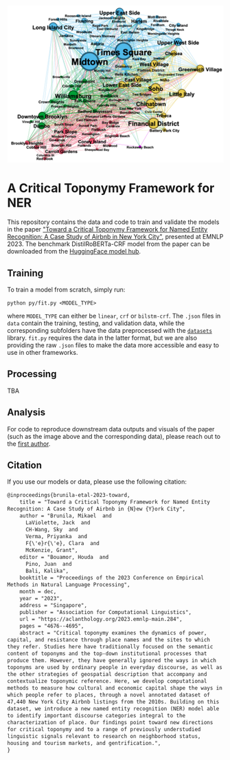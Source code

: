 ![network reference graph](img/graph.png)

# A Critical Toponymy Framework for NER

This repository contains the data and code to train and validate the models in the paper ["Toward a Critical Toponymy Framework for Named Entity Recognition: A Case Study of Airbnb in New York City"](https://aclanthology.org/2023.emnlp-main.284/), presented at EMNLP 2023. The benchmark DistilRoBERTa-CRF model from the paper can be downloaded from the [HuggingFace model hub](https://huggingface.co/maybemkl/distilroberta-crf-geo). 

## Training

To train a model from scratch, simply run:

```
python py/fit.py <MODEL_TYPE>
```

where `MODEL_TYPE` can either be `linear`, `crf` or `bilstm-crf`. The `.json` files in `data` contain the training, testing, and validation data, while the corresponding subfolders have the data preprocessed with the [`datasets`](https://huggingface.co/docs/datasets/index) library. `fit.py` requires the data in the latter format, but we are also providing the raw `.json` files to make the data more accessible and easy to use in other frameworks.

## Processing

TBA

## Analysis

For code to reproduce downstream data outputs and visuals of the paper (such as the image above and the corresponding data), please reach out to the [first author](https://github.com/maybemkl).

## Citation

If you use our models or data, please use the following citation:

```
@inproceedings{brunila-etal-2023-toward,
    title = "Toward a Critical Toponymy Framework for Named Entity Recognition: A Case Study of Airbnb in {N}ew {Y}ork City",
    author = "Brunila, Mikael  and
      LaViolette, Jack  and
      CH-Wang, Sky  and
      Verma, Priyanka  and
      F{\'e}r{\'e}, Clara  and
      McKenzie, Grant",
    editor = "Bouamor, Houda  and
      Pino, Juan  and
      Bali, Kalika",
    booktitle = "Proceedings of the 2023 Conference on Empirical Methods in Natural Language Processing",
    month = dec,
    year = "2023",
    address = "Singapore",
    publisher = "Association for Computational Linguistics",
    url = "https://aclanthology.org/2023.emnlp-main.284",
    pages = "4676--4695",
    abstract = "Critical toponymy examines the dynamics of power, capital, and resistance through place names and the sites to which they refer. Studies here have traditionally focused on the semantic content of toponyms and the top-down institutional processes that produce them. However, they have generally ignored the ways in which toponyms are used by ordinary people in everyday discourse, as well as the other strategies of geospatial description that accompany and contextualize toponymic reference. Here, we develop computational methods to measure how cultural and economic capital shape the ways in which people refer to places, through a novel annotated dataset of 47,440 New York City Airbnb listings from the 2010s. Building on this dataset, we introduce a new named entity recognition (NER) model able to identify important discourse categories integral to the characterization of place. Our findings point toward new directions for critical toponymy and to a range of previously understudied linguistic signals relevant to research on neighborhood status, housing and tourism markets, and gentrification.",
}
```
